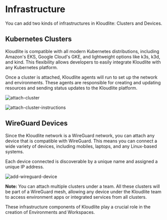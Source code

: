 # Infrastructure

You can add two kinds of infrastructures in Kloudlite: Clusters and Devices.

## Kubernetes Clusters
Kloudlite is compatible with all modern Kubernetes distributions, including Amazon's EKS, 
Google Cloud's GKE, and lightweight options like k3s, k3d, and kind. This flexibility allows 
developers to easily integrate Kloudlite with any Kubernetes platform.

Once a cluster is attached, Kloudlite agents will run to set up the network and environments. 
These agents are responsible for creating and updating resources and sending status updates to the
Kloudlite platform.

![attach-cluster](/docs/core-components/attach-cluster.gif)

![attach-cluster-instructions](/docs/core-components/attach-cluster-instructions.gif)

## WireGuard Devices
Since the Kloudlite network is a WireGuard network, you can attach any device that is compatible with
WireGuard. This means you can connect a wide variety of devices, including mobiles, laptops, and any 
Linux-based systems.

Each device connected is discoverable by a unique name and assigned a unique IP address.

![add-wireguard-device](/docs/core-components/add-wireguard-device.gif)


**Note:** You can attach multiple clusters under a team. All these clusters will be part of a WireGuard 
mesh, allowing any device under the Kloudlite team to access environment apps or integrated services from 
all clusters.

These infrastructure components of Kloudlite play a crucial role in the creation of Environments and Workspaces.
